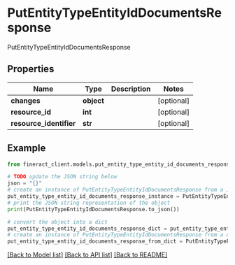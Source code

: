 # PutEntityTypeEntityIdDocumentsResponse

PutEntityTypeEntityIdDocumentsResponse

## Properties

Name | Type | Description | Notes
------------ | ------------- | ------------- | -------------
**changes** | **object** |  | [optional] 
**resource_id** | **int** |  | [optional] 
**resource_identifier** | **str** |  | [optional] 

## Example

```python
from fineract_client.models.put_entity_type_entity_id_documents_response import PutEntityTypeEntityIdDocumentsResponse

# TODO update the JSON string below
json = "{}"
# create an instance of PutEntityTypeEntityIdDocumentsResponse from a JSON string
put_entity_type_entity_id_documents_response_instance = PutEntityTypeEntityIdDocumentsResponse.from_json(json)
# print the JSON string representation of the object
print(PutEntityTypeEntityIdDocumentsResponse.to_json())

# convert the object into a dict
put_entity_type_entity_id_documents_response_dict = put_entity_type_entity_id_documents_response_instance.to_dict()
# create an instance of PutEntityTypeEntityIdDocumentsResponse from a dict
put_entity_type_entity_id_documents_response_from_dict = PutEntityTypeEntityIdDocumentsResponse.from_dict(put_entity_type_entity_id_documents_response_dict)
```
[[Back to Model list]](../README.md#documentation-for-models) [[Back to API list]](../README.md#documentation-for-api-endpoints) [[Back to README]](../README.md)



